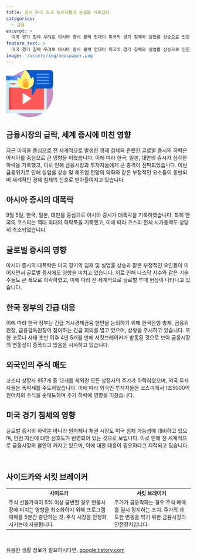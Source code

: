 ```yaml
---
title: 증시 8·5 쇼크 투자자들의 눈길을 사로잡다.
categories:
  - 금융
excerpt: >
  미국 경기 침체 우려로 아시아 증시 블랙 먼데이 미국의 경기 침체와 실업률 상승으로 인한 우려가 아시아 증시를 휘어잡았다. 한국, 일본, 대만 증시가 블랙 먼데이를 맞이하며 최악의 하락을 기록했다. 코로나19 사태 이후 처음으로 서킷브레이커가 발동된 이번 하락은 미국의 침체가 아시아로 옮겨질 우려와 더해졌다. 이로써 글로벌 투매 현상으로 이어졌으며, 코스피와 코스닥 모두 대폭 하락했다. 외국인 투자자들은 주도적인 매도를 펼치며 시장을 휩쓸었다. 미국 경기 침체에 대한 우려가 주식뿐 아니라 원자재와 채권 시장으로 뻗어간 것으로 보인다.
feature_text: >
  미국 경기 침체 우려로 아시아 증시 블랙 먼데이 미국의 경기 침체와 실업률 상승으로 인한 우려가 아시아 증시를 휘어잡았다. 한국, 일본, 대만 증시가 블랙 먼데이를 맞이하며 최악의 하락을 기록했다. 코로나19 사태 이후 처음으로 서킷브레이커가 발동된 이번 하락은 미국의 침체가 아시아로 옮겨질 우려와 더해졌다. 이로써 글로벌 투매 현상으로 이어졌으며, 코스피와 코스닥 모두 대폭 하락했다. 외국인 투자자들은 주도적인 매도를 펼치며 시장을 휩쓸었다. 미국 경기 침체에 대한 우려가 주식뿐 아니라 원자재와 채권 시장으로 뻗어간 것으로 보인다.
image: '/assets/img/newspaper.png'
---
```


<p><img src="/assets/img/news.png" alt="rentncar 속보" /></p>

<h2 data-ke-size="size26">금융시장의 급락, 세계 증시에 미친 영향</h2>

<p data-ke-size="size16">최근 미국을 중심으로 전 세계적으로 발생한 경제 침체와 관련한 글로벌 증시의 하락은 아시아를 중심으로 큰 영향을 미쳤습니다. 이에 따라 한국, 일본, 대만의 증시가 심각한 하락을 기록했고, 이로 인해 금융시장과 투자자들에게 큰 충격이 전파되었습니다. 이번 금융위기로 인해 실업률 상승 및 제조업 전망의 악화와 같은 부정적인 요소들이 동반되며 세계적인 경제 침체의 신호로 받아들여지고 있습니다.</p>

<h2 data-ke-size="size26">아시아 증시의 대폭락</h2>

<p data-ke-size="size16">9월 5일, 한국, 일본, 대만을 중심으로 아시아 증시가 대폭락을 기록하였습니다. 특히 한국의 코스피는 역대 최대의 하락폭을 기록했고, 이에 따라 코스피 전체 시가총액도 상당히 축소되었습니다.</p>

<h2 data-ke-size="size26">글로벌 증시의 영향</h2>

<p data-ke-size="size16">아시아 증시의 대폭락은 미국 경기의 침체 및 실업률 상승과 같은 부정적인 요인들이 이어지면서 글로벌 증시에도 영향을 미치고 있습니다. 이로 인해 나스닥 지수와 같은 기술주들도 큰 폭으로 하락하였고, 이에 따라 전 세계적으로 글로벌 투매 현상이 나타나고 있습니다.</p>

<h2 data-ke-size="size26">한국 정부의 긴급 대응</h2>

<p data-ke-size="size16">이에 따라 한국 정부는 긴급 거시경제금융 현안을 논의하기 위해 한국은행 총재, 금융위원장, 금융감독원장이 참여하는 긴급 회의를 열고 있으며, 상황을 주시하고 있습니다. 또한 코로나 사태 초반 이후 4년 5개월 만에 서킷브레이커가 발동된 것으로 보아 금융시장의 변동성이 증폭되고 있음을 시사하고 있습니다.</p>

<h2 data-ke-size="size26">외국인의 주식 매도</h2>

<p data-ke-size="size16">코스피 상장사 957개 중 12개를 제외한 모든 상장사의 주가가 하락하였으며, 외국 투자자들은 폭락세를 주도하였습니다. 이에 따라 외국인 투자자들은 코스피에서 1조5000억원어치의 주식을 순매도하며 주가 하락에 영향을 미쳤습니다.</p>

<h2 data-ke-size="size26">미국 경기 침체의 영향</h2>

<p data-ke-size="size16">글로벌 증시의 하락뿐 아니라 원자재나 채권 시장도 미국 침체 가능성에 대비하고 있으며, 안전 자산에 대한 선호도가 반영되어 있는 것으로 보입니다. 이로 인해 전 세계적으로 금융시장의 불안이 커지고 있으며, 이에 대한 대응이 필요하다고 지적되고 있습니다.</p>

<p data-ke-size="size16">&nbsp;</p>

<h2 data-ke-size="size26">사이드카와 서킷 브레이커</h2>

<table>
  <colgroup><col>
  <col>
  <col>
  </colgroup><tbody>
    <tr>
      <td style="text-align: center; height: 17px;"><b>사이드카</b></td>
      <td style="text-align: center; height: 17px;"><b>서킷 브레이커</b></td>
    </tr>
    <tr>
      <td style="text-align: left;">주식 선물가격이 5% 이상 급변할 경우 현물시장에 미치는 영향을 최소화하기 위해 프로그램 매매를 5분간 중단하는 것. 주식 시장을 안정화시키는데 사용됩니다.</td>
      <td style="text-align: left;">주가가 급등락하는 경우 주식 매매를 일시 정지하는 조치. 주가의 과도한 변동을 막기 위한 금융시장의 안전장치입니다.</td>
    </tr>
  </tbody>
</table>

<p data-ke-size="size16">&nbsp;</p>
유용한 생활 정보가 필요하시다면, <a href="https://qoogle.tistory.com" rel="dofollow">qoogle.tistory.com</a>


